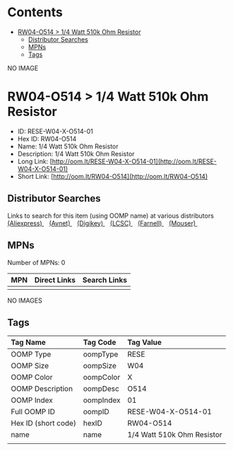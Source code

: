 



Contents
========

* [RW04-O514 > 1/4 Watt 510k Ohm Resistor](#rw04-o514--14-watt-510k-ohm-resistor)
	* [Distributor Searches](#distributor-searches)
	* [MPNs](#mpns)
	* [Tags](#tags)
  
NO IMAGE  
# RW04-O514 > 1/4 Watt 510k Ohm Resistor

- ID: RESE-W04-X-O514-01
- Hex ID: RW04-O514
- Name: 1/4 Watt 510k Ohm Resistor
- Description: 1/4 Watt 510k Ohm Resistor
- Long Link: [http://oom.lt/RESE-W04-X-O514-01](http://oom.lt/RESE-W04-X-O514-01)
- Short Link: [http://oom.lt/RW04-O514](http://oom.lt/RW04-O514)

## Distributor Searches
  
Links to search for this item (using OOMP name) at various distributors  
[(Aliexpress) ](https://www.aliexpress.com/wholesale?SearchText=11171/4+Watt+510k+Ohm+Resistor)&nbsp;&nbsp;&nbsp;[(Avnet) ](https://www.avnet.com/shop/us/search/1/4+Watt+510k+Ohm+Resistor)&nbsp;&nbsp;&nbsp;[(Digikey) ](https://www.digikey.co.uk/en/products/result?s=1/4+Watt+510k+Ohm+Resistor)&nbsp;&nbsp;&nbsp;[(LCSC) ](https://www.lcsc.com/search?q=1/4+Watt+510k+Ohm+Resistor)&nbsp;&nbsp;&nbsp;[(Farnell) ](https://uk.farnell.com/search?st=1/4+Watt+510k+Ohm+Resistor)&nbsp;&nbsp;&nbsp;[(Mouser) ](https://www.mouser.com/c/?q=1/4+Watt+510k+Ohm+Resistor)&nbsp;&nbsp;&nbsp;
## MPNs
  
Number of MPNs: 0  

|MPN|Direct Links|Search Links|
| :--- | :--- | :--- |
||||
  
NO IMAGES  
## Tags
  

|Tag Name|Tag Code|Tag Value|
| :--- | :--- | :--- |
|OOMP Type|oompType|RESE|
|OOMP Size|oompSize|W04|
|OOMP Color|oompColor|X|
|OOMP Description|oompDesc|O514|
|OOMP Index|oompIndex|01|
|Full OOMP ID|oompID|RESE-W04-X-O514-01|
|Hex ID (short code)|hexID|RW04-O514|
|name|name|1/4 Watt 510k Ohm Resistor|
||||
